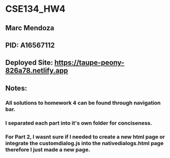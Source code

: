 # CSE134_HW4

## Marc Mendoza

## PID: A16567112

## Deployed Site: https://taupe-peony-826a78.netlify.app

## Notes:
### All solutions to homework 4 can be found through navigation bar.
### I separated each part into it's own folder for conciseness.
### For Part 2, I wasnt sure if I needed to create a new html page or integrate the customdialog.js into the nativedialogs.html page therefore I just made a new page.



